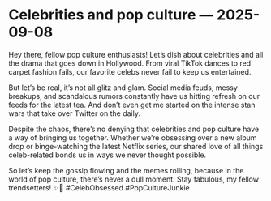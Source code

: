 # Celebrities and pop culture — 2025-09-08

Hey there, fellow pop culture enthusiasts! Let’s dish about celebrities and all the drama that goes down in Hollywood. From viral TikTok dances to red carpet fashion fails, our favorite celebs never fail to keep us entertained. 

But let’s be real, it’s not all glitz and glam. Social media feuds, messy breakups, and scandalous rumors constantly have us hitting refresh on our feeds for the latest tea. And don’t even get me started on the intense stan wars that take over Twitter on the daily.

Despite the chaos, there’s no denying that celebrities and pop culture have a way of bringing us together. Whether we’re obsessing over a new album drop or binge-watching the latest Netflix series, our shared love of all things celeb-related bonds us in ways we never thought possible.

So let’s keep the gossip flowing and the memes rolling, because in the world of pop culture, there’s never a dull moment. Stay fabulous, my fellow trendsetters! ✨🌟 #CelebObsessed #PopCultureJunkie